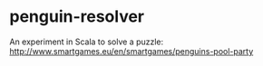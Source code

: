 penguin-resolver
================

An experiment in Scala to solve a puzzle:
http://www.smartgames.eu/en/smartgames/penguins-pool-party

